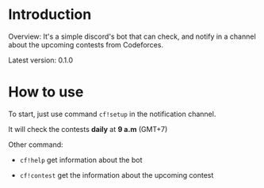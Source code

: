 # Introduction
Overview: It's a simple discord's bot that can check, and notify in a channel about the upcoming contests from Codeforces.

Latest version: 0.1.0

# How to use
To start, just use command `cf!setup` in the notification channel.

It will check the contests **daily** at **9 a.m** (GMT+7)

Other command:

- `cf!help` get information about the bot

- `cf!contest` get the information about the upcoming contest